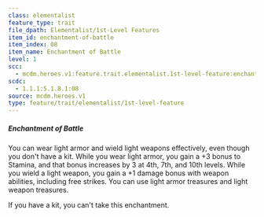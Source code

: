 ```yaml
---
class: elementalist
feature_type: trait
file_dpath: Elementalist/1st-Level Features
item_id: enchantment-of-battle
item_index: 08
item_name: Enchantment of Battle
level: 1
scc:
  - mcdm.heroes.v1:feature.trait.elementalist.1st-level-feature:enchantment-of-battle
scdc:
  - 1.1.1:5.1.8.1:08
source: mcdm.heroes.v1
type: feature/trait/elementalist/1st-level-feature
---
```


##### Enchantment of Battle

You can wear light armor and wield light weapons effectively, even though you don't have a kit. While you wear light armor, you gain a +3 bonus to Stamina, and that bonus increases by 3 at 4th, 7th, and 10th levels. While you wield a light weapon, you gain a +1 damage bonus with weapon abilities, including free strikes. You can use light armor treasures and light weapon treasures.

If you have a kit, you can't take this enchantment.
